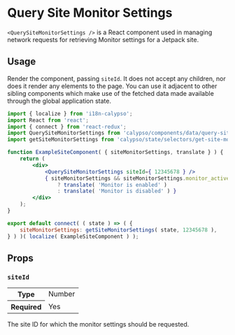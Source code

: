 # Query Site Monitor Settings

`<QuerySiteMonitorSettings />` is a React component used in managing network requests for retrieving Monitor settings for a Jetpack site.

## Usage

Render the component, passing `siteId`. It does not accept any children, nor does it render any elements to the page. You can use it adjacent to other sibling components which make use of the fetched data made available through the global application state.

```jsx
import { localize } from 'i18n-calypso';
import React from 'react';
import { connect } from 'react-redux';
import QuerySiteMonitorSettings from 'calypso/components/data/query-site-monitor-settings';
import getSiteMonitorSettings from 'calypso/state/selectors/get-site-monitor-settings';

function ExampleSiteComponent( { siteMonitorSettings, translate } ) {
	return (
		<div>
			<QuerySiteMonitorSettings siteId={ 12345678 } />
			{ siteMonitorSettings && siteMonitorSettings.monitor_active
				? translate( 'Monitor is enabled' )
				: translate( 'Monitor is disabled' ) }
		</div>
	);
}

export default connect( ( state ) => ( {
	siteMonitorSettings: getSiteMonitorSettings( state, 12345678 ),
} ) )( localize( ExampleSiteComponent ) );
```

## Props

### `siteId`

<table>
	<tr><th>Type</th><td>Number</td></tr>
	<tr><th>Required</th><td>Yes</td></tr>
</table>

The site ID for which the monitor settings should be requested.
